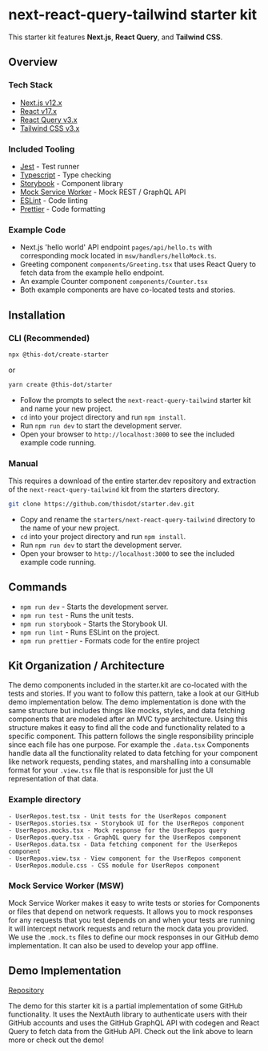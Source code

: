 # next-react-query-tailwind starter kit

This starter kit features **Next.js**, **React Query**, and **Tailwind CSS**.

## Overview

### Tech Stack

- [Next.js v12.x](https://nextjs.org)
- [React v17.x](https://reactjs.org)
- [React Query v3.x](https://react-query.tanstack.com/)
- [Tailwind CSS v3.x](https://tailwindcss.com/)

### Included Tooling

- [Jest](https://jestjs.io/) - Test runner
- [Typescript](https://www.typescriptlang.org/) - Type checking
- [Storybook](https://storybook.js.org/) - Component library
- [Mock Service Worker](https://mswjs.io/) - Mock REST / GraphQL API
- [ESLint](https://eslint.org/) - Code linting
- [Prettier](https://prettier.io/) - Code formatting

### Example Code

- Next.js 'hello world' API endpoint `pages/api/hello.ts` with corresponding mock located in `msw/handlers/helloMock.ts`.
- Greeting component `components/Greeting.tsx` that uses React Query to fetch data from the example hello endpoint.
- An example Counter component `components/Counter.tsx`
- Both example components are have co-located tests and stories.

## Installation

### CLI (Recommended)

```bash
npx @this-dot/create-starter
```

or

```bash
yarn create @this-dot/starter
```

- Follow the prompts to select the `next-react-query-tailwind` starter kit and name your new project.
- `cd` into your project directory and run `npm install`.
- Run `npm run dev` to start the development server.
- Open your browser to `http://localhost:3000` to see the included example code running.

### Manual

This requires a download of the entire starter.dev repository and extraction of the `next-react-query-tailwind` kit from the starters directory.

```bash
git clone https://github.com/thisdot/starter.dev.git
```

- Copy and rename the `starters/next-react-query-tailwind` directory to the name of your new project.
- `cd` into your project directory and run `npm install`.
- Run `npm run dev` to start the development server.
- Open your browser to `http://localhost:3000` to see the included example code running.

## Commands

- `npm run dev` - Starts the development server.
- `npm run test` - Runs the unit tests.
- `npm run storybook` - Starts the Storybook UI.
- `npm run lint` - Runs ESLint on the project.
- `npm run prettier` - Formats code for the entire project

## Kit Organization / Architecture

The demo components included in the starter.kit are co-located with the tests and stories. If you want to follow this pattern, take a look at our GitHub demo implementation below. The demo implementation is done with the same structure but includes things like mocks, styles, and data fetching components that are modeled after an MVC type architecture. Using this structure makes it easy to find all the code and functionality related to a specific component. This pattern follows the single responsibility principle since each file has one purpose. For example the `.data.tsx` Components handle data all the functionality related to data fetching for your component like network requests, pending states, and marshalling into a consumable format for your `.view.tsx` file that is responsible for just the UI representation of that data.

### Example directory

```
- UserRepos.test.tsx - Unit tests for the UserRepos component
- UserRepos.stories.tsx - Storybook UI for the UserRepos component
- UserRepos.mocks.tsx - Mock response for the UserRepos query
- UserRepos.query.tsx - GraphQL query for the UserRepos component
- UserRepos.data.tsx - Data fetching component for the UserRepos component
- UserRepos.view.tsx - View component for the UserRepos component
- UserRepos.module.css - CSS module for UserRepos component
```

### Mock Service Worker (MSW)

Mock Service Worker makes it easy to write tests or stories for Components or files that depend on network requests. It allows you to mock responses for any requests that you test depends on and when your tests are running it will intercept network requests and return the mock data you provided. We use the `.mock.ts` files to define our mock responses in our GitHub demo implementation. It can also be used to develop your app offline.

## Demo Implementation

[Repository](https://github.com/thisdot/starter.dev-github-showcases/tree/main/next-react-query-tailwind)

The demo for this starter kit is a partial implementation of some GitHub functionality. It uses the NextAuth library to authenticate users with their GitHub accounts and uses the GitHub GraphQL API with codegen and React Query to fetch data from the GitHub API. Check out the link above to learn more or check out the demo!
